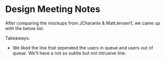 Design Meeting Notes
====================

After comparing the mockups from JCharante & MattJensen1, we came up with the below list.

Takeaways:
* We liked the line that seperated the users in queue and users out of queue. We'll have a not so subtle but not intrusive line.
